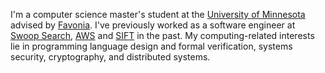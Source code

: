 I'm a computer science master's student at the [University of Minnesota][1]
advised by [Favonia]. I've previously worked as a software engineer at [Swoop
Search], [AWS] and [SIFT] in the past. My computing-related interests lie in
programming language design and formal verification, systems security,
cryptography, and distributed systems.

[1]: https://twin-cities.umn.edu/
[Swoop Search]: https://swoopsrch.com/
[aws]: https://aws.amazon.com/
[sift]: https://www.sift.net/
[favonia]: https://favonia.org/
